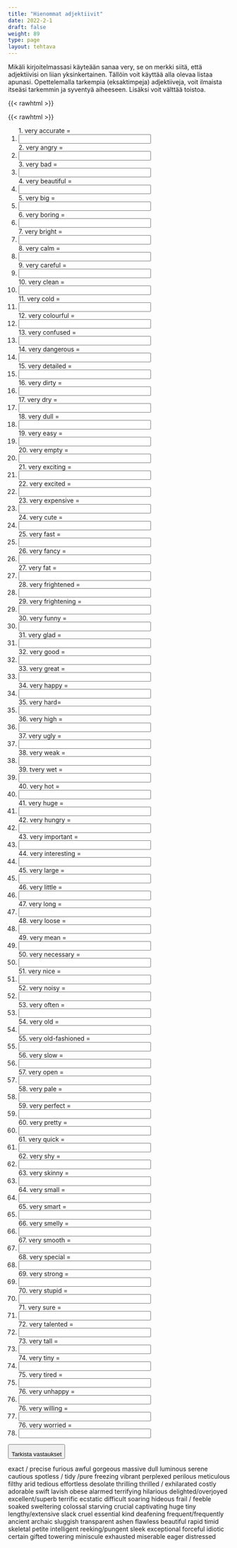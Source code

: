 ```yaml
---
title: "Hienommat adjektiivit"
date: 2022-2-1
draft: false
weight: 89
type: page
layout: tehtava
---
```


Mikäli kirjoitelmassasi käyteään sanaa very, se on merkki siitä, että adjektiivisi on liian yksinkertainen. Tällöin voit käyttää alla olevaa listaa apunasi. Opettelemalla tarkempia (eksaktimpeja) adjektiiveja, voit ilmaista itseäsi tarkemmin ja syventyä aiheeseen. Lisäksi voit välttää toistoa.

{{< rawhtml >}}

{{< rawhtml >}}
<div class="tehtava">
<form autocomplete="off">
  <ol>
  
<section>
1. very accurate = &nbsp;<br class="flex visible md:hidden lg:hidden"><li><input id="q1" type="text"/><span></span></li>
</section>
<section>
2. very angry = &nbsp;<br class="flex visible md:hidden lg:hidden"><li><input id="q2" type="text"/><span></span></li>
</section>
<section>
3. very bad = &nbsp;<br class="flex visible md:hidden lg:hidden"><li><input id="q3" type="text"/><span></span></li>
</section>
<section>
4. very beautiful = &nbsp;<br class="flex visible md:hidden lg:hidden"><li><input id="q4" type="text"/><span></span></li>
</section>
<section>
5. very big = &nbsp;<br class="flex visible md:hidden lg:hidden"><li><input id="q5" type="text"/><span></span></li>
</section>
<section>
6. very boring = &nbsp;<br class="flex visible md:hidden lg:hidden"><li><input id="q6" type="text"/><span></span></li>
</section>
<section>
7. very bright  = &nbsp;<br class="flex visible md:hidden lg:hidden"><li><input id="q7" type="text"/><span></span></li>
</section>
<section>
8. very calm = &nbsp;<br class="flex visible md:hidden lg:hidden"><li><input id="q8" type="text"/><span></span></li>
</section>
<section>
9. very careful = &nbsp;<br class="flex visible md:hidden lg:hidden"><li><input id="q9" type="text"/><span></span></li>
</section>
<section>
10. very clean = &nbsp;<br class="flex visible md:hidden lg:hidden"><li><input id="q10" type="text"/><span></span></li>
</section>
<section>
11. very cold = &nbsp;<br class="flex visible md:hidden lg:hidden"><li><input id="q11" type="text"/><span></span></li>
</section>
<section>
12. very colourful = &nbsp;<br class="flex visible md:hidden lg:hidden"><li><input id="q12" type="text"/><span></span></li>
</section>
<section>
13. very confused = &nbsp;<br class="flex visible md:hidden lg:hidden"><li><input id="q13" type="text"/><span></span></li>
</section>
<section>
14. very dangerous = &nbsp;<br class="flex visible md:hidden lg:hidden"><li><input id="q14" type="text"/><span></span></li>
</section>
<section>
15. very detailed = &nbsp;<br class="flex visible md:hidden lg:hidden"><li><input id="q15" type="text"/><span></span></li>
</section>
<section>
16. very dirty = &nbsp;<br class="flex visible md:hidden lg:hidden"><li><input id="q16" type="text"/><span></span></li>
</section>
<section>
17. very dry = &nbsp;<br class="flex visible md:hidden lg:hidden"><li><input id="q17" type="text"/><span></span></li>
</section>
<section>
18. very dull = &nbsp;<br class="flex visible md:hidden lg:hidden"><li><input id="q18" type="text"/><span></span></li>
</section>
<section>
19. very easy = &nbsp;<br class="flex visible md:hidden lg:hidden"><li><input id="q19" type="text"/><span></span></li>
</section>
<section>
20. very empty = &nbsp;<br class="flex visible md:hidden lg:hidden"><li><input id="q20" type="text"/><span></span></li>
</section>
<section>
21. very exciting = &nbsp;<br class="flex visible md:hidden lg:hidden"><li><input id="q21" type="text"/><span></span></li>
</section>
<section>
22. very excited = &nbsp;<br class="flex visible md:hidden lg:hidden"><li><input id="q22" type="text"/><span></span></li>
</section>
<section>
23. very expensive = &nbsp;<br class="flex visible md:hidden lg:hidden"><li><input id="q23" type="text"/><span></span></li>
</section>
<section>
24. very cute = &nbsp;<br class="flex visible md:hidden lg:hidden"><li><input id="q24" type="text"/><span></span></li>
</section>
<section>
25. very fast = &nbsp;<br class="flex visible md:hidden lg:hidden"><li><input id="q25" type="text"/><span></span></li>
</section>
<section>
26. very fancy = &nbsp;<br class="flex visible md:hidden lg:hidden"><li><input id="q26" type="text"/><span></span></li>
</section>
<section>
27. very fat = &nbsp;<br class="flex visible md:hidden lg:hidden"><li><input id="q27" type="text"/><span></span></li>
</section>
<section>
28. very frightened = &nbsp;<br class="flex visible md:hidden lg:hidden"><li><input id="q28" type="text"/><span></span></li>
</section>
<section>
29. very frightening = &nbsp;<br class="flex visible md:hidden lg:hidden"><li><input id="q29" type="text"/><span></span></li>
</section>
<section>
30. very funny = &nbsp;<br class="flex visible md:hidden lg:hidden"><li><input id="q30" type="text"/><span></span></li>
</section>
<section>
31. very glad = &nbsp;<br class="flex visible md:hidden lg:hidden"><li><input id="q31" type="text"/><span></span></li>
</section>
<section>
32. very good = &nbsp;<br class="flex visible md:hidden lg:hidden"><li><input id="q32" type="text"/><span></span></li>
</section>
<section>
33. very great = &nbsp;<br class="flex visible md:hidden lg:hidden"><li><input id="q33" type="text"/><span></span></li>
</section>
<section>
34. very happy = &nbsp;<br class="flex visible md:hidden lg:hidden"><li><input id="q34" type="text"/><span></span></li>
</section>
<section>
35. very hard= &nbsp;<br class="flex visible md:hidden lg:hidden"><li><input id="q35" type="text"/><span></span></li>
</section>
<section>
36. very high = &nbsp;<br class="flex visible md:hidden lg:hidden"><li><input id="q36" type="text"/><span></span></li>
</section>
<section>
37. very ugly = &nbsp;<br class="flex visible md:hidden lg:hidden"><li><input id="q37" type="text"/><span></span></li>
</section>
<section>
38. very weak = &nbsp;<br class="flex visible md:hidden lg:hidden"><li><input id="q38" type="text"/><span></span></li>
</section>
<section>
39. tvery wet = &nbsp;<br class="flex visible md:hidden lg:hidden"><li><input id="q39" type="text"/><span></span></li>
</section>
<section>
40. very hot = &nbsp;<br class="flex visible md:hidden lg:hidden"><li><input id="q40" type="text"/><span></span></li>
</section>
<section>
41. very huge = &nbsp;<br class="flex visible md:hidden lg:hidden"><li><input id="q41" type="text"/><span></span></li>
</section>
<section>
42. very hungry = &nbsp;<br class="flex visible md:hidden lg:hidden"><li><input id="q42" type="text"/><span></span></li>
</section>
<section>
43. very important = &nbsp;<br class="flex visible md:hidden lg:hidden"><li><input id="q43" type="text"/><span></span></li>
</section>
<section>
44. very interesting = &nbsp;<br class="flex visible md:hidden lg:hidden"><li><input id="q44" type="text"/><span></span></li>
</section>
<section>
45. very large = &nbsp;<br class="flex visible md:hidden lg:hidden"><li><input id="q45" type="text"/><span></span></li>
</section>
<section>
46. very little = &nbsp;<br class="flex visible md:hidden lg:hidden"><li><input id="q46" type="text"/><span></span></li>
</section>
<section>
47. very long = &nbsp;<br class="flex visible md:hidden lg:hidden"><li><input id="q47" type="text"/><span></span></li>
</section>
<section>
48. very loose = &nbsp;<br class="flex visible md:hidden lg:hidden"><li><input id="q48" type="text"/><span></span></li>
</section>
<section>
49. very mean = &nbsp;<br class="flex visible md:hidden lg:hidden"><li><input id="q49" type="text"/><span></span></li>
</section>
<section>
50. very necessary = &nbsp;<br class="flex visible md:hidden lg:hidden"><li><input id="q50" type="text"/><span></span></li>
</section>
<section>
51. very nice = &nbsp;<br class="flex visible md:hidden lg:hidden"><li><input id="q51" type="text"/><span></span></li>
</section>
<section>
52. very noisy = &nbsp;<br class="flex visible md:hidden lg:hidden"><li><input id="q52" type="text"/><span></span></li>
</section>
<section>
53. very often = &nbsp;<br class="flex visible md:hidden lg:hidden"><li><input id="q53" type="text"/><span></span></li>
</section>
<section>
54. very old = &nbsp;<br class="flex visible md:hidden lg:hidden"><li><input id="q54" type="text"/><span></span></li>
</section>
<section>
55. very old-fashioned = &nbsp;<br class="flex visible md:hidden lg:hidden"><li><input id="q55" type="text"/><span></span></li>
</section>
<section>
56. very slow = &nbsp;<br class="flex visible md:hidden lg:hidden"><li><input id="q56" type="text"/><span></span></li>
</section>
<section>
57. very open = &nbsp;<br class="flex visible md:hidden lg:hidden"><li><input id="q57" type="text"/><span></span></li>
</section>
<section>
58. very pale = &nbsp;<br class="flex visible md:hidden lg:hidden"><li><input id="q58" type="text"/><span></span></li>
</section>
<section>
59. very perfect = &nbsp;<br class="flex visible md:hidden lg:hidden"><li><input id="q59" type="text"/><span></span></li>
</section>
<section>
60. very pretty = &nbsp;<br class="flex visible md:hidden lg:hidden"><li><input id="q60" type="text"/><span></span></li>
</section>
<section>
61. very quick = &nbsp;<br class="flex visible md:hidden lg:hidden"><li><input id="q61" type="text"/><span></span></li>
</section>
<section>
62. very shy = &nbsp;<br class="flex visible md:hidden lg:hidden"><li><input id="q62" type="text"/><span></span></li>
</section>
<section>
63. very skinny = &nbsp;<br class="flex visible md:hidden lg:hidden"><li><input id="q63" type="text"/><span></span></li>
</section>
<section>
64. very small = &nbsp;<br class="flex visible md:hidden lg:hidden"><li><input id="q64" type="text"/><span></span></li>
</section>
<section>
65. very smart = &nbsp;<br class="flex visible md:hidden lg:hidden"><li><input id="q65" type="text"/><span></span></li>
</section>
<section>
66. very smelly = &nbsp;<br class="flex visible md:hidden lg:hidden"><li><input id="q66" type="text"/><span></span></li>
</section>
<section>
67. very smooth = &nbsp;<br class="flex visible md:hidden lg:hidden"><li><input id="q67" type="text"/><span></span></li>
</section>
<section>
68. very special = &nbsp;<br class="flex visible md:hidden lg:hidden"><li><input id="q68" type="text"/><span></span></li>
</section>
<section>
69. very strong = &nbsp;<br class="flex visible md:hidden lg:hidden"><li><input id="q69" type="text"/><span></span></li>
</section>
<section>
70. very stupid = &nbsp;<br class="flex visible md:hidden lg:hidden"><li><input id="q70" type="text"/><span></span></li>
</section>
<section>
71. very sure = &nbsp;<br class="flex visible md:hidden lg:hidden"><li><input id="q71" type="text"/><span></span></li>
</section>
<section>
72. very talented = &nbsp;<br class="flex visible md:hidden lg:hidden"><li><input id="q72" type="text"/><span></span></li>
</section>
<section>
73. very tall = &nbsp;<br class="flex visible md:hidden lg:hidden"><li><input id="q73" type="text"/><span></span></li>
</section>
<section>
74. very tiny = &nbsp;<br class="flex visible md:hidden lg:hidden"><li><input id="q74" type="text"/><span></span></li>
</section>
<section>
75. very tired = &nbsp;<br class="flex visible md:hidden lg:hidden"><li><input id="q75" type="text"/><span></span></li>
</section>
<section>
76. very unhappy = &nbsp;<br class="flex visible md:hidden lg:hidden"><li><input id="q76" type="text"/><span></span></li>
</section>
<section>
76. very willing = &nbsp;<br class="flex visible md:hidden lg:hidden"><li><input id="q77" type="text"/><span></span></li>
</section>
<section>
76. very worried = &nbsp;<br class="flex visible md:hidden lg:hidden"><li><input id="q78" type="text"/><span></span></li>
</section>

</ol>
  
 <link rel="stylesheet" type="text/css" href="/css/kirjoita1.css"/>

<div id="buttonWrapper">
  <button type="submit" style="padding-top:1em;">Tarkista vastaukset</button>
</div>

</form>
</div>


<script>
var answers = {
"q1": ["exact","precise"],
"q2": ["furious"],
"q3": ["awful"],
"q4": ["gorgeous"],
"q5": ["massive"],
"q6": ["dull"],
"q7": ["luminous"],
"q8": ["serene"],
"q9": ["cautious"],
"q10": ["spotless","tidy","pure"],
"q11": ["freezing"],
"q12": ["vibrant"],
"q13": ["perplexed"],
"q14": ["perilous"],
"q15": ["meticulous"],
"q16": ["filthy"],
"q17": ["arid"],
"q18": ["tedious"],
"q19": ["effortless"],
"q20": ["desolate"],
"q21": ["thrilling"],
"q22": ["thrilled","exhilarated"],
"q23": ["costly"],
"q24": ["adorable"],
"q25": ["swift"],
"q26": ["lavish"],
"q27": ["obese"],
"q28": ["alarmed"],
"q29": ["terrifying"],
"q30": ["hilarious"],
"q31": ["delighted","overjoyed"],
"q32": ["excellent","superb"],
"q33": ["terrific"],
"q34": ["ecstatic"],
"q35": ["difficult"],
"q36": ["soaring"],
"q37": ["hideous"],
"q38": ["frail","feeble"],
"q39": ["soaked"],
"q40": ["sweltering"],
"q41": ["colossal"],
"q42": ["starving"],
"q43": ["crucial"],
"q44": ["captivating"],
"q45": ["huge"],
"q46": ["tiny"],
"q47": ["lengthy","extensive"],
"q48": ["slack"],
"q49": ["cruel"],
"q50": ["essential"],
"q51": ["kind"],
"q52": ["deafening"],
"q53": ["frequent","frequently"],
"q54": ["ancient"],
"q55": ["archaic"],
"q56": ["sluggish"],
"q57": ["transparent"],
"q58": ["ashen"],
"q59": ["flawless"],
"q60": ["beautiful"],
"q61": ["rapid"],
"q62": ["timid"],
"q63": ["skeletal"],
"q64": ["petite"],
"q65": ["intelligent"],
"q66": ["reeking","pungent"],
"q67": ["sleek"],
"q68": ["exceptional"],
"q69": ["forceful"],
"q70": ["idiotic"],
"q71": ["certain"],
"q72": ["gifted"],
"q73": ["towering"],
"q74": ["miniscule"],
"q75": ["exhausted"],
"q76": ["miserable"],
"q77": ["eager"],
"q78": ["distressed"],
  
  };

function markAnswers() {
  $("input[type='text']").each(function() {
    console.log($.inArray(this.value, answers[this.id]));
    if ($.inArray(this.value.trim(), answers[this.id]) === -1) {
      $(this).parent()[0].setAttribute("class", "vaarin");
    } else {
      $(this).parent()[0].setAttribute("class", "oikein");
    }
  })
}

$("form").on("submit", function(e) {
  e.preventDefault();
  markAnswers();
});
</script>

<style>
.tehtava input[type="text"] {
    width: 300px;
    text-align: left;
}
</style>
</rawhtml>

exact / precise
furious
awful
gorgeous
massive
dull
luminous
serene
cautious
spotless / tidy /pure
freezing
vibrant
perplexed
perilous
meticulous
filthy
arid
tedious
effortless
desolate
thrilling
thrilled / exhilarated
costly
adorable
swift
lavish
obese
alarmed
terrifying
hilarious
delighted/overjoyed
excellent/superb
terrific
ecstatic
difficult
soaring
hideous
frail / feeble
soaked
sweltering
colossal
starving
crucial
captivating
huge
tiny
lengthy/extensive
slack
cruel
essential
kind
deafening
frequent/frequently
ancient
archaic
sluggish
transparent
ashen
flawless
beautiful
rapid
timid
skeletal
petite
intelligent
reeking/pungent
sleek
exceptional
forceful
idiotic
certain
gifted
towering
miniscule
exhausted
miserable
eager
distressed
